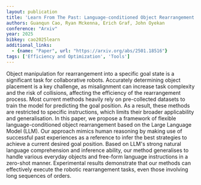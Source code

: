 ```yaml
---
layout: publication
title: 'Learn From The Past: Language-conditioned Object Rearrangement With Large Language Models'
authors: Guanqun Cao, Ryan Mckenna, Erich Graf, John Oyekan
conference: "Arxiv"
year: 2025
bibkey: cao2025learn
additional_links:
  - {name: "Paper", url: "https://arxiv.org/abs/2501.18516"}
tags: ['Efficiency and Optimization', 'Tools']
---
```

Object manipulation for rearrangement into a specific goal state is a
significant task for collaborative robots. Accurately determining object
placement is a key challenge, as misalignment can increase task complexity and
the risk of collisions, affecting the efficiency of the rearrangement process.
Most current methods heavily rely on pre-collected datasets to train the model
for predicting the goal position. As a result, these methods are restricted to
specific instructions, which limits their broader applicability and
generalisation. In this paper, we propose a framework of flexible
language-conditioned object rearrangement based on the Large Language Model
(LLM). Our approach mimics human reasoning by making use of successful past
experiences as a reference to infer the best strategies to achieve a current
desired goal position. Based on LLM's strong natural language comprehension and
inference ability, our method generalises to handle various everyday objects
and free-form language instructions in a zero-shot manner. Experimental results
demonstrate that our methods can effectively execute the robotic rearrangement
tasks, even those involving long sequences of orders.
